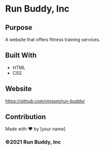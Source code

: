 # Run Buddy, Inc

## Purpose
A website that offers fitness training services. 

## Built With
* HTML
* CSS

## Website
https://github.com/vinssm/run-buddy/

## Contribution
Made with ❤️ by [your name]

### ©️2021 Run Buddy, Inc 

